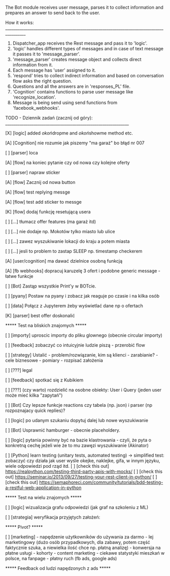 
The Bot module receives user message, parses it to collect information and prepares an answer to send back to the user.

How it works:   ________________________________________________________________________________________
1. Dispatcher_app receives the Rest message and pass it to 'logic'.
2. 'logic' handles different types of messages and in case of text message it passes it to 'message_parser'.
3. 'message_parser' creates message object and collects direct information from it.
4. Each message has 'user' assigned to it. 
5. 'respond' tries to collect indirect information and based on conversation flow asks the right question.
6. Questions and all the answers are in 'responses_PL' file.
7. 'Cognition' contains functions to parse user message like 'recognize_location'.
8. Message is being send using send functions from 'facebook_webhooks'.

TODO - Dziennik zadań (zacznij od góry):   _____________________________________________________________

[X] [logic] added $okoń$dropme and $okoń$showme method etc.

[A] [Cognition] nie rozumie jak piszemy "ma garaż" bo błąd nr 007





[ ] [parser] loca

[A] [flow] na koniec pytanie czy od nowa czy kolejne oferty

[ ] [parser] napraw sticker

[A] [flow] Zacznij od nowa button

[A] [flow] test replying messge

[A] [flow] test add sticker to messge

[K] [flow] dodaj funkcję resetującą usera

[ ] [...] tłumacz offer features (ma garaż itd)

[ ] [...] nie dodaje np. Mokotów tylko miasto lub ulice 




[ ] [...] zawez wyszukiwanie lokacji do kraju a potem miasta

[ ] [...] jesli to problem to zastap SLEEP np. timestamp checkerem

[A] [user/cognition] ma dawać dzielnice osobną funkcją

[A] [fb webhooks] dopracuj karuzelę 3 ofert i podobne generic message - łatwe funkcje

[ ] [Bot] Zastąp wszystkie Print'y w BOTcie.

[ ] [pyany] Postaw na pyany i zobacz jak reaguje po czasie i na kilka osób

[ ] [data] Połącz z Jupyterem żeby wyświetlać dane np o ofertach

[K] [parser] best offer doskonalić

***** Test na bliskich znajomych *****


[ ] [importy] uproscic importy do pliku glownego (obecnie circular importy)

[ ] [feedback] zobaczyć co intuicyjnie ludzie piszą - przerobić flow

[ ] [strategy] Ustalić
    - problem/rozwiązanie, kim są klienci
    - zarabianie? 
    - cele biznesowe
    - pomiary
    - rozpisać założenia

[ ] [???] legal

[ ] [feedback] spotkać się z Kubikiem

[ ] [???] (czy warto) rozdzielić na osobne obiekty: User i Query (jeden user może mieć kilka "zapytań")

[ ] [Bot] Czy lepsze funkcje reactions czy tabela (np. json) i parser (np rozpoznajacy quick replies)?

[ ] [logic] po udanym szukaniu dopytuj dalej lub nowe wyszukiwanie

[ ] [Bot] Usprawnić hamburger - obecnie placeholdery.

[ ] [logic] pytania powinny być na bazie klastrowania - czyli, że pyta o konkretną cechę jeżeli wie że to mu zawęzi wyszukiwanie (Akinator)

[ ] [Python] learn testing (unitary tests, automated testing)
        -> simplified test: zobaczyć czy działa jak user wyśle okejke, naklejke, gifa, w innym języku, wiele odpowiedzi pod rząd itd.
[ ] [check this out] https://realpython.com/testing-third-party-apis-with-mocks/
[ ] [check this out] https://seminar.io/2013/09/27/testing-your-rest-client-in-python/
[ ] [check this out] https://semaphoreci.com/community/tutorials/bdd-testing-a-restful-web-application-in-python

***** Test na wielu znajomych *****

[ ] [logic] wizualizacja grafu odpowiedzi (jak graf na szkoleniu z ML)

[ ] [strategia] weryfikacja przyjętych założeń:
 
***** Pivot? *****

[ ] [marketing]
    - napędzenie użytkowników do używania za darmo
    - lej marketingowy (dużo osób przypadkowych, dla zabawy, potem część faktycznie szuka, a niewielka ilość chce np. płatną analizę)
    - konwersja na płatne usługi
    - kohorty
    - content marketing - ciekawe statystyki mieszkań w polsce, na fanpage
    - płatny ruch (fb ads, google ads)

***** Feedback od ludzi napędzonych z ads *****
